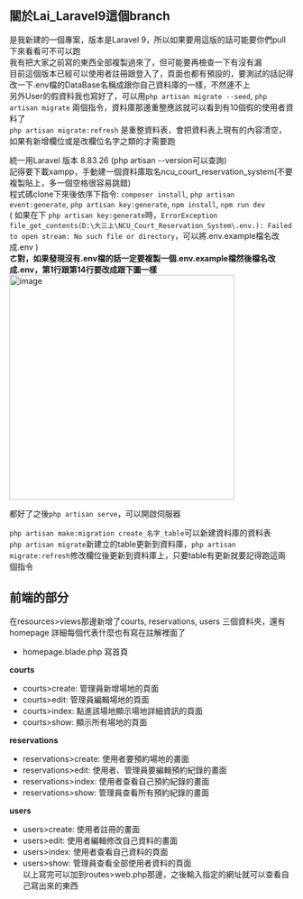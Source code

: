 ## 關於Lai_Laravel9這個branch  
是我新建的一個專案，版本是Laravel 9，所以如果要用這版的話可能要你們pull下來看看可不可以跑  
我有把大家之前寫的東西全部複製過來了，但可能要再檢查一下有沒有漏  
目前這個版本已經可以使用者註冊跟登入了，頁面也都有預設的，要測試的話記得改一下.env檔的DataBase名稱成跟你自己資料庫的一樣，不然連不上  
另外User的假資料我也寫好了，可以用`php artisan migrate --seed`, `php artisan migrate` 兩個指令，資料庫那邊重整應該就可以看到有10個假的使用者資料了  
`php artisan migrate:refresh` 是重整資料表，會把資料表上現有的內容清空，如果有新增欄位或是改欄位名字之類的才需要跑  

統一用Laravel 版本 8.83.26 (php artisan --version可以查詢)  
記得要下載xampp，手動建一個資料庫取名ncu_court_reservation_system(不要複製貼上，多一個空格很容易跳錯)  
程式碼clone下來後依序下指令: `composer install`, `php artisan event:generate`, `php artisan key:generate`, `npm install`, `npm run dev`  
( 如果在下 `php artisan key:generate`時，`ErrorException file_get_contents(D:\大三上\NCU_Court_Reservation_System\.env.): Failed to open stream: No such file or directory`，可以將.env.example檔名改成.env )  
**ㄜ對，如果發現沒有.env檔的話一定要複製一個.env.example檔然後檔名改成.env，第1行跟第14行要改成跟下圖一樣**  
<img width="399" alt="image" src="https://user-images.githubusercontent.com/83395975/204447106-1fa503ee-17e0-487d-a7bd-aabb8faba553.png">


都好了之後`php artisan serve`，可以開啟伺服器  

`php artisan make:migration create_名字_table`可以新建資料庫的資料表  
`php artisan migrate`新建立的table更新到資料庫，`php artisan migrate:refresh`修改欄位後更新到資料庫上，只要table有更新就要記得跑這兩個指令


## 前端的部分
在resources>views那邊新增了courts, reservations, users 三個資料夾，還有homepage 
詳細每個代表什麼也有寫在註解裡面了  
* homepage.blade.php 寫首頁 

**courts**
* courts>create: 管理員新增場地的頁面 
* courts>edit: 管理員編輯場地的頁面 
* courts>index: 點進該場地顯示場地詳細資訊的頁面 
* courts>show: 顯示所有場地的頁面  

**reservations**  
* reservations>create: 使用者要預約場地的畫面   
* reservations>edit: 使用者、管理員要編輯預約紀錄的畫面   
* reservations>index: 使用者查看自己預約紀錄的畫面   
* reservations>show: 管理員查看所有預約紀錄的畫面  

**users**  
* users>create: 使用者註冊的畫面  
* users>edit: 使用者編輯修改自己資料的畫面   
* users>index: 使用者查看自己資料的頁面   
* users>show: 管理員查看全部使用者資料的頁面  
以上寫完可以加到routes>web.php那邊，之後輸入指定的網址就可以查看自己寫出來的東西

